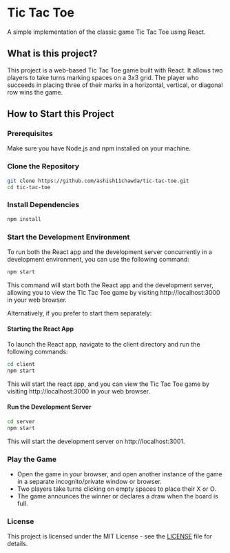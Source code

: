 # Tic Tac Toe

A simple implementation of the classic game Tic Tac Toe using React.

## What is this project?

This project is a web-based Tic Tac Toe game built with React. It allows two players to take turns marking spaces on a 3x3 grid. The player who succeeds in placing three of their marks in a horizontal, vertical, or diagonal row wins the game.

## How to Start this Project

### Prerequisites

Make sure you have Node.js and npm installed on your machine.

### Clone the Repository

```bash
git clone https://github.com/ashish11chawda/tic-tac-toe.git
cd tic-tac-toe
```

### Install Dependencies

```bash
npm install
```

### Start the Development Environment
To run both the React app and the development server concurrently in a development environment, you can use the following command:

```bash
npm start
```

This command will start both the React app and the development server, allowing you to view the Tic Tac Toe game by visiting http://localhost:3000 in your web browser.

Alternatively, if you prefer to start them separately:

#### Starting the React App
To launch the React app, navigate to the client directory and run the following commands:

```bash
cd client
npm start
```

This will start the react app, and you can view the Tic Tac Toe game by visiting http://localhost:3000 in your web browser.

#### Run the Development Server

```bash
cd server
npm start
```

This will start the development server on http://localhost:3001.

### Play the Game
- Open the game in your browser, and open another instance of the game in a separate incognito/private window or browser.
- Two players take turns clicking on empty spaces to place their X or O.
- The game announces the winner or declares a draw when the board is full.

### License
This project is licensed under the MIT License - see the [LICENSE](LICENSE) file for details.
